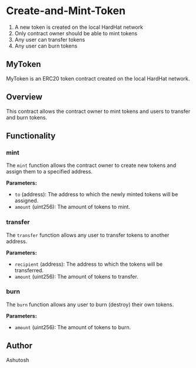 # Create-and-Mint-Token
1. A new token is created on the local HardHat network
2. Only contract owner should be able to mint tokens
3. Any user can transfer tokens
4. Any user can burn tokens
   
## MyToken

MyToken is an ERC20 token contract created on the local HardHat network.

## Overview

This contract allows the contract owner to mint tokens and users to transfer and burn tokens.


## Functionality

### mint

The `mint` function allows the contract owner to create new tokens and assign them to a specified address.

**Parameters:**

- `to` (address): The address to which the newly minted tokens will be assigned.
- `amount` (uint256): The amount of tokens to mint.

### transfer

The `transfer` function allows any user to transfer tokens to another address.

**Parameters:**

- `recipient` (address): The address to which the tokens will be transferred.
- `amount` (uint256): The amount of tokens to transfer.

### burn

The `burn` function allows any user to burn (destroy) their own tokens.

**Parameters:**

- `amount` (uint256): The amount of tokens to burn.

## Author
Ashutosh
